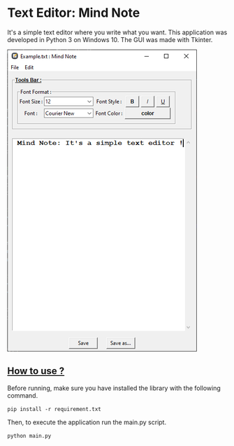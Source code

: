 # Text Editor: Mind Note
It's a simple text editor where you write what you want. This application was developed in Python 3 on Windows 10. The GUI was made with Tkinter.

![Application Image](mind-note.png)

## <ins>How to use ?</ins>
Before running, make sure you have installed the library with the following command.

```
pip install -r requirement.txt
```

Then, to execute the application run the main.py script.
```
python main.py
```
